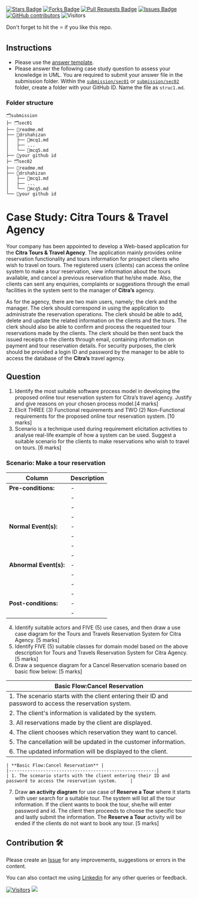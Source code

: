 <a href="https://github.com/drshahizan/software-engineering/stargazers"><img src="https://img.shields.io/github/stars/drshahizan/software-engineering" alt="Stars Badge"/></a>
<a href="https://github.com/drshahizan/software-engineering/network/members"><img src="https://img.shields.io/github/forks/drshahizan/software-engineering" alt="Forks Badge"/></a>
<a href="https://github.com/drshahizan/software-engineering/pulls"><img src="https://img.shields.io/github/issues-pr/drshahizan/software-engineering" alt="Pull Requests Badge"/></a>
<a href="https://github.com/drshahizan/software-engineering"><img src="https://img.shields.io/github/issues/drshahizan/software-engineering" alt="Issues Badge"/></a>
<a href="https://github.com/drshahizan/software-engineering/graphs/contributors"><img alt="GitHub contributors" src="https://img.shields.io/github/contributors/drshahizan/software-engineering?color=2b9348"></a>
![Visitors](https://api.visitorbadge.io/api/visitors?path=https%3A%2F%2Fgithub.com%2Fdrshahizan%2Fsoftware-engineering&labelColor=%23d9e3f0&countColor=%23697689&style=flat)

Don't forget to hit the :star: if you like this repo.

## Instructions
- Please use the [answer template](temp_struc.md).
- Please answer the following case study question to assess your knowledge in UML. You are required to submit your answer file in the submission folder. Within the [`submission/sec01`](../uml/submission/sec01) or [`submission/sec02`](../uml/submission/sec02) folder, create a folder with your GitHub ID. Name the file as `struc1.md`.

### Folder structure

```
🗂️submission
├─ 🗂️sec01
├── 📄readme.md
├── 📁drshahizan
│   ├── 📄mcq1.md
│   ├── ...
│   └── 📄mcq5.md
├── 📁your github id
├─ 🗂️sec02
├── 📄readme.md
├── 📁drshahizan
│   ├── 📄mcq1.md
│   ├── ...
│   └── 📄mcq5.md
└── 📁your github id
```

# Case Study: Citra Tours & Travel Agency

Your company has been appointed to develop a Web-based application for the **Citra Tours & Travel Agency**. The application mainly provides online reservation functionality and tours information for prospect clients who wish to travel on tours. The registered users (clients) can access the online system to make a tour reservation, view information about the tours available, and cancel a previous reservation that he/she made. Also, the clients can sent any enquiries, complaints or suggestions through the email facilities in the system sent to the manager of **Citra’s** agency. 

As for the agency, there are two main users, namely; the clerk and the manager. The clerk should correspond in using the application to administrate the reservation operations. The clerk should be able to add, delete and update the related information on the clients and the tours. The clerk should also be able to confirm and process the requested tour reservations made by the clients. The clerk should be then sent back the issued receipts o the clients through email, containing information on payment and tour reservation details. For security purposes, the clerk should be provided a login ID and password by the manager to be able to access the database of the **Citra’s** travel agency.

## Question
1. Identify the most suitable software process model in developing the proposed online tour reservation system for Citra’s travel agency. Justify and give reasons on your chosen process model.[4 marks]
2. Elicit THREE (3) Functional requirements and TWO (2) Non-Functional requirements for the proposed online tour reservation system. [10 marks]
3. Scenario is a technique used during requirement elicitation activities to analyse real-life example of how a system can be used. Suggest a suitable scenario for the clients to make reservations who wish to travel on tours. [6 marks]

### Scenario: Make a tour reservation
| Column | Description |
|-----------------------------|----------------------------------|
| **Pre-conditions:**         |-  |
|        |-  |
|        |-  |
|                             |-  |
| **Normal Event(s):**        |-  |
|                             |-  |
|                             |-  |
|                             |-  |
| **Abnormal Event(s):**      |-  |
|                             |-  |
|                             |-  |
|                             |-  |
| **Post-conditions:**        |-  |
|                             |-  |

4. Identify suitable actors and FIVE (5) use cases, and then draw a use case diagram for the Tours and Travels Reservation System for Citra Agency. [5 marks]
5. Identify FIVE (5) suitable classes for domain model based on the above description for Tours and Travels Reservation System for Citra Agency. [5 marks]
6. Draw a sequence diagram for a Cancel Reservation scenario based on basic flow below: [5 marks]

| **Basic Flow:Cancel Reservation** |
|--------------------------------------------------------|
| 1. The scenario starts with the client entering their ID and password to access the reservation system.     |
| 2. The client's information is validated by the system. |
| 3. All reservations made by the client are displayed.    |
| 4. The client chooses which reservation they want to cancel. |
| 5. The cancellation will be updated in the customer information. |
| 6. The updated information will be displayed to the client. |

    | **Basic Flow:Cancel Reservation** |
    |--------------------------------------------------------|
    | 1. The scenario starts with the client entering their ID and password to access the reservation system.     |



7. Draw **an activity diagram** for use case of **Reserve a Tour** where it starts with user search for a suitable tour. The system will list all the tour information. If the client wants to book the tour, she/he will enter password and id. The client then proceeds to choose the specific tour and lastly submit the information. The **Reserve a Tour** activity will be ended if the clients do not want to book any tour. [5 marks]


## Contribution 🛠️
Please create an [Issue](https://github.com/drshahizan/software-engineering/issues) for any improvements, suggestions or errors in the content.

You can also contact me using [Linkedin](https://www.linkedin.com/in/drshahizan/) for any other queries or feedback.

[![Visitors](https://api.visitorbadge.io/api/visitors?path=https%3A%2F%2Fgithub.com%2Fdrshahizan&labelColor=%23697689&countColor=%23555555&style=plastic)](https://visitorbadge.io/status?path=https%3A%2F%2Fgithub.com%2Fdrshahizan)
![](https://hit.yhype.me/github/profile?user_id=81284918)
